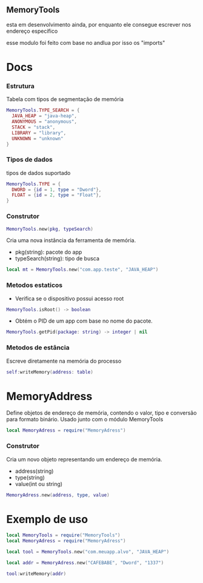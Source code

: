 ## MemoryTools
esta em desenvolvimento ainda, por enquanto ele consegue 
escrever nos endereço específico

esse modulo foi feito com base no andlua por isso os "imports"

# Docs

### Estrutura 
Tabela com tipos de segmentação de memória
```lua
MemoryTools.TYPE_SEARCH = {    
  JAVA_HEAP = "java-heap",
  ANONYMOUS = "anonymous",
  STACK = "stack",
  LIBRARY = "library",
  UNKNOWN = "unknown"
}
```

### Tipos de dados
tipos de dados suportado 
```lua
MemoryTools.TYPE = {
  DWORD = {id = 1, type = "Dword"},
  FLOAT = {id = 2, type = "Float"},
}
```

### Construtor
```lua 
MemoryTools.new(pkg, typeSearch)
```
Cria uma nova instância da ferramenta de memória.
- pkg(string): pacote do app
- typeSearch(string): tipo de busca

```lua
local mt = MemoryTools.new("com.app.teste", "JAVA_HEAP")
```

### Metodos estaticos
- Verifica se o dispositivo possui acesso root
  
```lua 
MemoryTools.isRoot() -> boolean
```

- Obtém o PID de um app com base no nome do pacote.
```lua
MemoryTools.getPid(package: string) -> integer | nil
```

### Metodos de estância 
Escreve diretamente na memória do processo
```lua
self:writeMemory(address: table)
```

# MemoryAddress
Define objetos de endereço de memória, contendo o valor, tipo e conversão para formato binário.
Usado junto com o módulo MemoryTools

```lua
local MemoryAdress = require("MemoryAdress")
```

### Construtor 
Cria um novo objeto representando um endereço de memória.

- address(string)
- type(string)
- value(int ou string)
```lua
MemoryAdress.new(address, type, value)
```

# Exemplo de uso
```lua
local MemoryTools = require("MemoryTools")
local MemoryAdress = require("MemoryAdress")

local tool = MemoryTools.new("com.meuapp.alvo", "JAVA_HEAP")

local addr = MemoryAdress.new("CAFEBABE", "Dword", "1337")

tool:writeMemory(addr)
```
